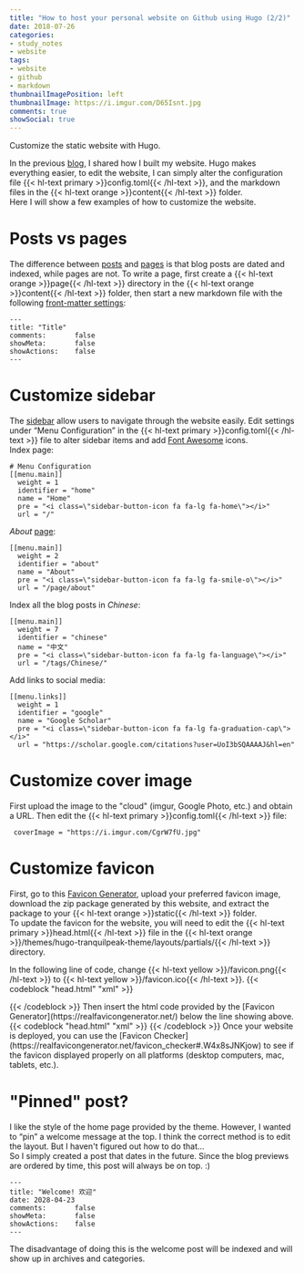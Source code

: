 ```yaml
---
title: "How to host your personal website on Github using Hugo (2/2)"
date: 2018-07-26
categories:
- study_notes
- website
tags:
- website
- github
- markdown
thumbnailImagePosition: left
thumbnailImage: https://i.imgur.com/D65Isnt.jpg
comments: true
showSocial: true
---
```


Customize the static website with Hugo.
<!--more-->

In the previous [blog](https://yueyvettehao.github.io/2018/07/how-to-host-your-personal-website-on-github-using-hugo-1/2/), I shared how I built my website. Hugo makes everything easier, to edit the website, I can simply alter the configuration file {{< hl-text primary >}}config.toml{{< /hl-text >}}, and the markdown files in the {{< hl-text orange >}}content{{< /hl-text >}} folder. <br>
Here I will show a few examples of how to customize the website.
<!-- toc -->

# Posts vs pages

The difference between [posts](https://github.com/kakawait/hugo-tranquilpeak-theme/blob/master/docs/user.md#writing-posts) and [pages](https://github.com/kakawait/hugo-tranquilpeak-theme/blob/master/docs/user.md#writing-pages) is that blog posts are dated and indexed, while pages are not. To write a page, first create a {{< hl-text orange >}}page{{< /hl-text >}} directory in the {{< hl-text orange >}}content{{< /hl-text >}} folder, then start a new markdown file with the following [front-matter settings](https://github.com/kakawait/hugo-tranquilpeak-theme/blob/master/docs/user.md#front-matter-settings):
```
---
title: "Title"
comments:       false
showMeta:       false
showActions:    false
---
```

# Customize sidebar

The [sidebar](https://github.com/kakawait/hugo-tranquilpeak-theme/blob/master/docs/user.md#sidebar) allow users to navigate through the website easily. Edit settings under “Menu Configuration” in the {{< hl-text primary >}}config.toml{{< /hl-text >}} file to alter sidebar items and add [Font Awesome](https://fontawesome.com/) icons. <br>
Index page:
```
# Menu Configuration
[[menu.main]]
  weight = 1
  identifier = "home"
  name = "Home"
  pre = "<i class=\"sidebar-button-icon fa fa-lg fa-home\"></i>"
  url = "/"
```
*About* [page](https://github.com/kakawait/hugo-tranquilpeak-theme/blob/master/docs/user.md#writing-pages):
```
[[menu.main]]
  weight = 2
  identifier = "about"
  name = "About"
  pre = "<i class=\"sidebar-button-icon fa fa-lg fa-smile-o\"></i>"
  url = "/page/about"
```
Index all the blog posts in *Chinese*:
```
[[menu.main]]
  weight = 7
  identifier = "chinese"
  name = "中文"
  pre = "<i class=\"sidebar-button-icon fa fa-lg fa-language\"></i>"
  url = "/tags/Chinese/"
```
Add links to social media:
```
[[menu.links]]
  weight = 1
  identifier = "google"
  name = "Google Scholar"
  pre = "<i class=\"sidebar-button-icon fa fa-lg fa-graduation-cap\"></i>"
  url = "https://scholar.google.com/citations?user=UoI3bSQAAAAJ&hl=en"
```


# Customize cover image

First upload the image to the "cloud" (imgur, Google Photo, etc.) and obtain a URL.
Then edit the {{< hl-text primary >}}config.toml{{< /hl-text >}} file:
```
 coverImage = "https://i.imgur.com/CgrW7fU.jpg"
```

# Customize favicon

First, go to this [Favicon Generator](https://realfavicongenerator.net/), upload your preferred favicon image, download the zip package generated by this website, and extract the package to your {{< hl-text orange >}}static{{< /hl-text >}} folder. <br>
To update the favicon for the website, you will need to edit the {{< hl-text primary >}}head.html{{< /hl-text >}} file in the {{< hl-text orange >}}/themes/hugo-tranquilpeak-theme/layouts/partials/{{< /hl-text >}} directory. <br>

In the following line of code, change {{< hl-text yellow >}}/favicon.png{{< /hl-text >}} to {{< hl-text yellow >}}/favicon.ico{{< /hl-text >}}.
{{< codeblock "head.html" "xml" >}}
<link rel="icon" href="{{ with .Site.Params.favicon }}{{ . }}{{ else }}/favicon.png{{ end }}">
{{< /codeblock >}}
Then insert the html code provided by the [Favicon Generator](https://realfavicongenerator.net/) below the line showing above.
{{< codeblock "head.html" "xml" >}}
<link rel="icon" href="{{ with .Site.Params.favicon }}{{ . }}{{ else }}/favicon.ico{{ end }}">
<link rel="apple-touch-icon" sizes="180x180" href="/apple-touch-icon.png">
<link rel="icon" type="image/png" sizes="32x32" href="/favicon-32x32.png">
<link rel="icon" type="image/png" sizes="16x16" href="/favicon-16x16.png">
<link rel="manifest" href="/site.webmanifest">
<link rel="mask-icon" href="/safari-pinned-tab.svg" color="#5bbad5">
<meta name="msapplication-TileColor" content="#da532c">
<meta name="theme-color" content="#ffffff">
{{< /codeblock >}}
Once your website is deployed, you can use the [Favicon Checker](https://realfavicongenerator.net/favicon_checker#.W4x8sJNKjow) to see if the favicon displayed properly on all platforms (desktop computers, mac, tablets, etc.).

# "Pinned" post?

I like the style of the home page provided by the theme. However, I wanted to “pin” a welcome message at the top. I think the correct method is to edit the layout. But I haven't figured out how to do that... <br>
So I simply created a post that dates in the future. Since the blog previews are ordered by time, this post will always be on top. :) 
```
---
title: "Welcome! 欢迎"
date: 2028-04-23
comments:       false
showMeta:       false
showActions:    false
---
```
The disadvantage of doing this is the welcome post will be indexed and will show up in archives and categories.
